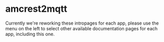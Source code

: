 # amcrest2mqtt

Currently we're reworking these intropages for each app, please use the menu on the left to select other available documentation pages for each app, including this one.
